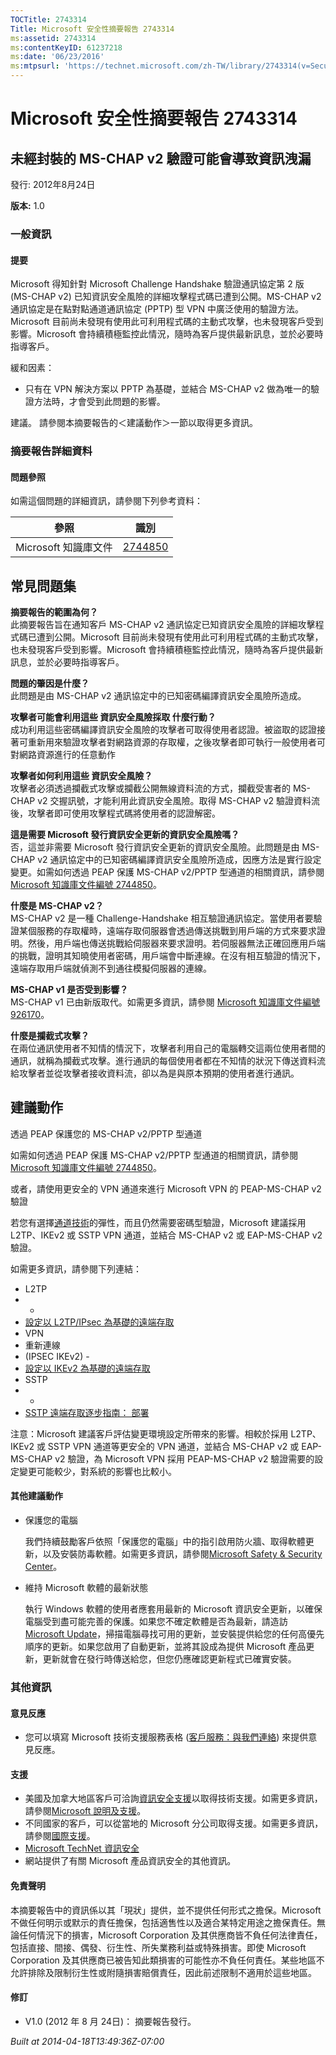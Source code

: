 ```yaml
---
TOCTitle: 2743314
Title: Microsoft 安全性摘要報告 2743314
ms:assetid: 2743314
ms:contentKeyID: 61237218
ms:date: '06/23/2016'
ms:mtpsurl: 'https://technet.microsoft.com/zh-TW/library/2743314(v=Security.10)'
---
```



Microsoft 安全性摘要報告 2743314
================================

未經封裝的 MS-CHAP v2 驗證可能會導致資訊洩漏
--------------------------------------------

發行: 2012年8月24日

**版本:** 1.0

### 一般資訊

#### 提要

Microsoft 得知針對 Microsoft Challenge Handshake 驗證通訊協定第 2 版 (MS-CHAP v2) 已知資訊安全風險的詳細攻擊程式碼已遭到公開。MS-CHAP v2 通訊協定是在點對點通道通訊協定 (PPTP) 型 VPN 中廣泛使用的驗證方法。Microsoft 目前尚未發現有使用此可利用程式碼的主動式攻擊，也未發現客戶受到影響。Microsoft 會持續積極監控此情況，隨時為客戶提供最新訊息，並於必要時指導客戶。

緩和因素：

-   只有在 VPN 解決方案以 PPTP 為基礎，並結合 MS-CHAP v2 做為唯一的驗證方法時，才會受到此問題的影響。

建議。 請參閱本摘要報告的＜建議動作＞一節以取得更多資訊。

### 摘要報告詳細資料

#### 問題參照

如需這個問題的詳細資訊，請參閱下列參考資料：

| 參照                 | 識別                                                        |
|----------------------|-------------------------------------------------------------|
| Microsoft 知識庫文件 | [2744850](https://support.microsoft.com/kb/2744850?ln=zh-tw) |

常見問題集
----------


**摘要報告的範圍為何？**  
此摘要報告旨在通知客戶 MS-CHAP v2 通訊協定已知資訊安全風險的詳細攻擊程式碼已遭到公開。Microsoft 目前尚未發現有使用此可利用程式碼的主動式攻擊，也未發現客戶受到影響。Microsoft 會持續積極監控此情況，隨時為客戶提供最新訊息，並於必要時指導客戶。

**問題的肇因是什麼？**  
此問題是由 MS-CHAP v2 通訊協定中的已知密碼編譯資訊安全風險所造成。

**攻擊者可能會利用這些 資訊安全風險採取 什麼行動？**  
成功利用這些密碼編譯資訊安全風險的攻擊者可取得使用者認證。被盜取的認證接著可重新用來驗證攻擊者對網路資源的存取權，之後攻擊者即可執行一般使用者可對網路資源進行的任意動作

**攻擊者如何利用這些 資訊安全風險？**  
攻擊者必須透過攔截式攻擊或攔截公開無線資料流的方式，攔截受害者的 MS-CHAP v2 交握訊號，才能利用此資訊安全風險。取得 MS-CHAP v2 驗證資料流後，攻擊者即可使用攻擊程式碼將使用者的認證解密。

**這是需要 Microsoft 發行資訊安全更新的資訊安全風險嗎？**  
否，這並非需要 Microsoft 發行資訊安全更新的資訊安全風險。此問題是由 MS-CHAP v2 通訊協定中的已知密碼編譯資訊安全風險所造成，因應方法是實行設定變更。如需如何透過 PEAP 保護 MS-CHAP v2/PPTP 型通道的相關資訊，請參閱 [Microsoft 知識庫文件編號 2744850](https://support.microsoft.com/kb/2744850?ln=zh-tw)。

**什麼是 MS-CHAP v2？**  
MS-CHAP v2 是一種 Challenge-Handshake 相互驗證通訊協定。當使用者要驗證某個服務的存取權時，遠端存取伺服器會透過傳送挑戰到用戶端的方式來要求證明。然後，用戶端也傳送挑戰給伺服器來要求證明。若伺服器無法正確回應用戶端的挑戰，證明其知曉使用者密碼，用戶端會中斷連線。在沒有相互驗證的情況下，遠端存取用戶端就偵測不到通往模擬伺服器的連線。

**MS-CHAP v1 是否受到影響？**  
MS-CHAP v1 已由新版取代。如需更多資訊，請參閱 [Microsoft 知識庫文件編號 926170](https://support.microsoft.com/kb/926170?ln=zh-tw)。

**什麼是攔截式攻擊？**  
在兩位通訊使用者不知情的情況下，攻擊者利用自己的電腦轉交這兩位使用者間的通訊，就稱為攔截式攻擊。進行通訊的每個使用者都在不知情的狀況下傳送資料流給攻擊者並從攻擊者接收資料流，卻以為是與原本預期的使用者進行通訊。

建議動作
--------


透過 PEAP 保護您的 MS-CHAP v2/PPTP 型通道

如需如何透過 PEAP 保護 MS-CHAP v2/PPTP 型通道的相關資訊，請參閱 [Microsoft 知識庫文件編號 2744850](https://support.microsoft.com/kb/2744850?ln=zh-tw)。

或者，請使用更安全的 VPN 通道來進行 Microsoft VPN 的 PEAP-MS-CHAP v2 驗證

若您有選擇[通道技術](https://technet.microsoft.com/library/dd469817)的彈性，而且仍然需要密碼型驗證，Microsoft 建議採用 L2TP、IKEv2 或 SSTP VPN 通道，並結合 MS-CHAP v2 或 EAP-MS-CHAP v2 驗證。

如需更多資訊，請參閱下列連結：

-   L2TP
-   -
-   [設定以 L2TP/IPsec 為基礎的遠端存取](https://technet.microsoft.com/library/ff687761)
-   VPN
-   重新連線
-   (IPSEC IKEv2) -
-   [設定以 IKEv2 為基礎的遠端存取](https://technet.microsoft.com/library/ff687731)
-   SSTP
-   -
-   [SSTP 遠端存取逐步指南： 部署](https://technet.microsoft.com/library/cc731352)

注意：Microsoft 建議客戶評估變更環境設定所帶來的影響。相較於採用 L2TP、IKEv2 或 SSTP VPN 通道等更安全的 VPN 通道，並結合 MS-CHAP v2 或 EAP-MS-CHAP v2 驗證，為 Microsoft VPN 採用 PEAP-MS-CHAP v2 驗證需要的設定變更可能較少，對系統的影響也比較小。

#### 其他建議動作

-   保護您的電腦

    我們持續鼓勵客戶依照「保護您的電腦」中的指引啟用防火牆、取得軟體更新，以及安裝防毒軟體。如需更多資訊，請參閱[Microsoft Safety & Security Center](https://www.microsoft.com/security/default.aspx)。

-   維持 Microsoft 軟體的最新狀態

    執行 Windows 軟體的使用者應套用最新的 Microsoft 資訊安全更新，以確保電腦受到盡可能完善的保護。如果您不確定軟體是否為最新，請造訪 [Microsoft Update](https://go.microsoft.com/fwlink/?linkid=40747)，掃描電腦尋找可用的更新，並安裝提供給您的任何高優先順序的更新。如果您啟用了自動更新，並將其設成為提供 Microsoft 產品更新，更新就會在發行時傳送給您，但您仍應確認更新程式已確實安裝。

### 其他資訊

#### 意見反應

-   您可以填寫 Microsoft 技術支援服務表格 ([客戶服務：與我們連絡](https://support.microsoft.com/kb/?scid=sw;en;1257&showpage=1&ws=technet&sd=tech?ln=zh-tw)) 來提供意見反應。

#### 支援

-   美國及加拿大地區客戶可洽詢[資訊安全支援](https://consumersecuritysupport.microsoft.com/default.aspx?mkt=zh-tw&scrx=1)以取得技術支援。如需更多資訊，請參閱[Microsoft 說明及支援](https://support.microsoft.com/?ln=zh-tw)。
-   不同國家的客戶，可以從當地的 Microsoft 分公司取得支援。如需更多資訊，請參閱[國際支援](https://support.microsoft.com/common/international.aspx)。
-   [Microsoft TechNet 資訊安全](https://technet.microsoft.com/zh-tw/security/default.aspx)
-   網站提供了有關 Microsoft 產品資訊安全的其他資訊。

#### 免責聲明

本摘要報告中的資訊係以其「現狀」提供，並不提供任何形式之擔保。Microsoft 不做任何明示或默示的責任擔保，包括適售性以及適合某特定用途之擔保責任。無論任何情況下的損害，Microsoft Corporation 及其供應商皆不負任何法律責任，包括直接、間接、偶發、衍生性、所失業務利益或特殊損害。即使 Microsoft Corporation 及其供應商已被告知此類損害的可能性亦不負任何責任。某些地區不允許排除及限制衍生性或附隨損害賠償責任，因此前述限制不適用於這些地區。

#### 修訂

-   V1.0 (2012 年 8 月 24日)： 摘要報告發行。

*Built at 2014-04-18T13:49:36Z-07:00*
